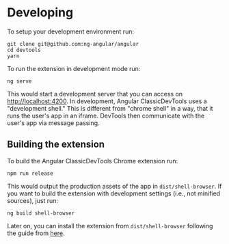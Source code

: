 # Developing

To setup your development environment run:

```
git clone git@github.com:ng-angular/angular
cd devtools
yarn
```

To run the extension in development mode run:

```
ng serve
```

This would start a development server that you can access on <http://localhost:4200>. In development, Angular ClassicDevTools uses a "development shell." This is different from "chrome shell" in a way, that it runs the user's app in an iframe. DevTools then communicate with the user's app via message passing.

## Building the extension

To build the Angular ClassicDevTools Chrome extension run:

```
npm run release
```

This would output the production assets of the app in `dist/shell-browser`. If you want to build the extension with development settings (i.e., not minified sources), just run:

```
ng build shell-browser
```

Later on, you can install the extension from `dist/shell-browser` following the guide from [here](https://developer.chrome.com/apps/external_extensions).

